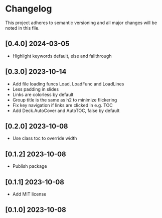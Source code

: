 # Changelog

This project adheres to semantic versioning and all major changes will
be noted in this file.

## [0.4.0] 2024-03-05

- Highlight keywords default, else and fallthrough

## [0.3.0] 2023-10-14

- Add file loading funcs Load, LoadFunc and LoadLines
- Less padding in slides
- Links are colorless by default
- Group title is the same as h2 to minimize flickering
- Fix key navigation if links are clicked in e.g. TOC
- Add Deck.AutoCover and AutoTOC, false by default

## [0.2.0] 2023-10-08

- Use class toc to override width

## [0.1.2] 2023-10-08

- Publish package

## [0.1.1] 2023-10-08

- Add MIT license

## [0.1.0] 2023-10-08

